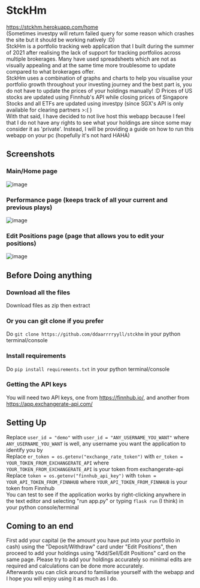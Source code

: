 # StckHm
https://stckhm.herokuapp.com/home \
(Sometimes investpy will return failed query for some reason which crashes the site but it should be working natively :D)\
StckHm is a portfolio tracking web application that I built during the summer of 2021 after realising the lack of support for tracking portfolios across multiple brokerages. Many have used spreadsheets which are not as visually appealing and at the same time more troublesome to update compared to what brokerages offer.\
StckHm uses a combination of graphs and charts to help you visualise your portfolio growth throughout your investing journey and the best part is, you do not have to update the prices of your holdings manually! :D Prices of US stocks are updated using Finnhub's API while closing prices of Singapore Stocks and all ETFs are updated using investpy (since SGX's API is only available for clearing partners >:( )\
With that said, I have decided to not live host this webapp because I feel that I do not have any rights to see what your holdings are since some may consider it as 'private'. Instead, I will be providing a guide on how to run this webapp on your pc (hopefully it's not hard HAHA)

## Screenshots
### Main/Home page
![image](https://user-images.githubusercontent.com/51407026/133651633-06e0a88d-62a3-4a4e-a0e3-86c9c7691c2f.png)
### Performance page (keeps track of all your current and previous plays)
![image](https://user-images.githubusercontent.com/51407026/133651747-543b537f-da80-41fc-8515-4d958beeb2cb.png)
### Edit Positions page (page that allows you to edit your positions)
![image](https://user-images.githubusercontent.com/51407026/133651836-0f932013-2ed2-4789-8d11-52f81828b3c6.png)


## Before Doing anything
### Download all the files
Download files as zip then extract
### Or you can git clone if you prefer
Do `git clone https://github.com/ddaarrrryyll/stckhm` in your python terminal/console
### Install requirements
Do `pip install requirements.txt` in your python terminal/console
### Getting the API keys
You will need two API keys, one from https://finnhub.io/, and another from https://app.exchangerate-api.com/ 
## Setting Up
Replace `user_id = "demo"` with `user_id = "ANY_USERNAME_YOU_WANT"` where `ANY_USERNAME_YOU_WANT` is well, any username you want the application to identify you by\
Replace `er_token = os.getenv("exchange_rate_token")` with `er_token = YOUR_TOKEN_FROM_EXCHANGERATE_API` where `YOUR_TOKEN_FROM_EXCHANGERATE_API` is your token from exchangerate-api\
Replace `token = os.getenv("finnhub_api_key")` with `token = YOUR_API_TOKEN_FROM_FINNHUB` where `YOUR_API_TOKEN_FROM_FINNHUB` is your token from Finnhub\
You can test to see if the application works by right-clicking anywhere in the text editor and selecting "run app.py" or typing `flask run` (I think) in your python console/terminal
## Coming to an end
First add your capital (ie the amount you have put into your portfolio in cash) using the "Deposit/Withdraw" card under "Edit Positions", then proceed to add your holdings using "Add/Sell/Edit Positions" card on the same page. Please try to add your holdings accurately so minimal edits are required and calculations can be done more accurately.\
Afterwards you can click around to familiarise yourself with the webapp and I hope you will enjoy using it as much as I do.

